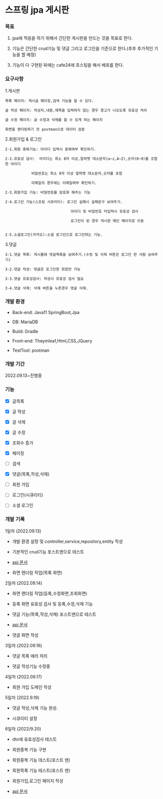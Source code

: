 # 스프링 jpa 게시판

### 목표
 
  1. jpa에 적응을 하기 위해서 간단한 게시판을 만드는 것을 목표로 한다.


  2. 기능은 간단한 crud기능 및 댓글 그리고 로그인을 기준으로 한다.(추후 추가적인 기능을 할 예정)

  
  3. 기능이 다 구현된 뒤에는 cafe24에 호스팅을 해서 배포를 한다.


### 요구사항

1.게시판
	
	목록 페이지: 게시글 페이징,검색 기능을 할 수 있다.
	
	글 작성 페이지: 작성자,내용,제목을 입력하지 않는 경우 경고가 나오도록 유효성 처리
	
	글 수정 페이지: 글 수정과 삭제를 할 수 있게 하는 페이지
	
	화면을 랜더링하기 전 postman으로 데이터 검증

2.회원가입 & 로그인 
	
	2-1.회원 중복기능: 아이디 입력시 중복여부 확인하기.
	             
	2-2.유효성 검사:  아이디는 최소 8자 이상,알파벳 대소문자(a~z,A~Z),숫자(0~9)를 조합한 아이디
	             
	   	        비밀번호는 최소 8자 이상 알파벳 대소문자,숫자를 포함 
	             
	       		이메일의 경우에는 이메일여부 확인하기.
	             
	2-3.회원가입 기능: 비밀번호를 암호화 해주는 기능
	   
	2-4.로그인 기능(스프링 시큐리티): 로그인 실패시 실패문구 보여주기.
	       
	                              아이디 및 비밀번호 미입력시 유효성 검사 
	          
	                              로그인이 된 경우 게시판 메인 페이지로 이동   
    
   
    2-5.소셜로그인(카카오):소셜 로그인으로 로그인하는 기능.
	   
3.댓글
	
	3-1.댓글 목록: 게시물에 댓글목록을 보여주기.(수정 및 삭제 버튼은 로그인 한 사람 보여주기)
	
	3-2.댓글 작성: 댓글은 로그인한 회원만 가능
	
	3-3.댓글 유효성검사: 작성시 유효성 검사 필요
	
	3-4.댓글 삭제: 삭제 버튼을 누른경우 댓글 삭제.

				
### 개발 환경

- Back-end: Java11 SpringBoot,Jpa


- DB: MariaDB


- Build: Gradle


- Front-end: Theymleaf,Html,CSS,JQuery


- TestTool: postman


### 개발 기간

2022.09.13~진행중

### 기능

- [x] 글목록

- [x] 글 작성

- [x] 글 삭제

- [x] 글 수정

- [x] 조회수 증가

- [x] 페이징

- [ ] 검색

- [x] 댓글(목록,작성,삭제)

- [ ] 회원 가입

- [ ] 로그인(시큐리티)

- [ ] 소셜 로그인


### 개발 기록

1일차 (2022.09.13)

- 개발 환경 설정 및 controller,service,repository,entity 작성


- 기본적인 crud기능 포스트맨으로 테스트 


- [api 문서](https://documenter.getpostman.com/view/18344373/2s7YYsc4Ea)


- 화면 렌더링 작업(목록 화면)


2일차 (2022.09.14)

- 화면 랜더링 작업(등록,수정화면,조회화면)


- 등록 화면 유효성 검사 및 등록,수정,삭제 기능 


- 댓글 기능(목록,작성,삭제) 포스트맨으로 테스트


- [api 문서](https://documenter.getpostman.com/view/18344373/2s7YYsc4Ea)


- 댓글 화면 작성


3일차 (2022.09.16)

- 댓글 목록 에러 처리


- 댓글 작성기능 수정중


4일차 (2022.09.17)

- 회원 가입 도메인 작성 



5일차 (2022.9.19)

- 댓글 작성,삭제 기능 완성.


- 시큐리티 설정


6일차 (2022/9.20)

- dto에 유효성검사 테스트


- 회원중복 기능 구현


- 회원중복 기능 데스트(포스트 맨)


- 회원목록 기능 테스트(포스트 맨)


- 회원가입,로그인 페이지 작성


- [api 문서](https://documenter.getpostman.com/view/18344373/2s7YYsc4Ea) 



